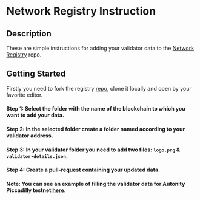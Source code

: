 # Network Registry Instruction   

## Description
These are simple instructions for adding your validator data to the [Network Registry](https://github.com/stakeflow/network-registry) repo.

## Getting Started
Firstly you need to fork the registry [repo](https://github.com/stakeflow/network-registry), clone it locally and open by your favorite editor.

#### Step 1: Select the folder with the name of the blockchain to which you want to add your data.

#### Step 2: In the selected folder create a folder named according to your validator address.

#### Step 3: In your validator folder you need to add two files: `logo.png` & `validator-details.json`.

#### Step 4: Create a pull-request containing your updated data.

#### Note: You can see an example of filling the validator data for Autonity Piccadilly testnet [here](https://github.com/stakeflow/network-registry/tree/main/autonity-piccadilly-testnet/validators/0x5E17e837DcBa2728C94f95c38fA8a47CB9C8818F).
